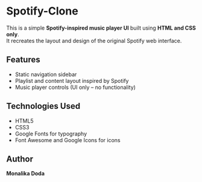 # Spotify-Clone

This is a simple **Spotify-inspired music player UI** built using **HTML and CSS only**.  
It recreates the layout and design of the original Spotify web interface.

## Features
- Static navigation sidebar
- Playlist and content layout inspired by Spotify
- Music player controls (UI only – no functionality)

## Technologies Used
- HTML5
- CSS3
- Google Fonts for typography
- Font Awesome and Google Icons for icons

## Author
**Monalika Doda**

